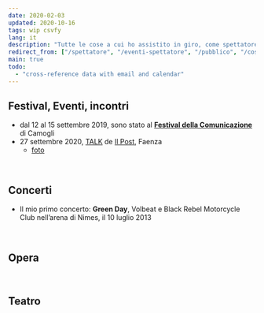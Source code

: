 ```yaml
---
date: 2020-02-03
updated: 2020-10-16
tags: wip csvfy
lang: it
description: "Tutte le cose a cui ho assistito in giro, come spettatore, fan entusiasta, ascoltatore appassionato, studente curioso, insomma, ogni possibile variabile che mi rendeva uno che sta davanti al palco, non dietro come al solito"
redirect_from: ["/spettatore", "/eventi-spettatore", "/pubblico", "/cose-spettatore"]
main: true
todo:
  - "cross-reference data with email and calendar"
---
```

## Festival, Eventi, incontri

- dal 12 al 15 settembre 2019, sono stato al [**Festival della Comunicazione**](http://www.festivalcomunicazione.it/ "Sito web del Festival della Comunicazione") di Camogli
- 27 settembre 2020, [TALK](https://ilpost.it/talk-2) de [Il Post](https://ilpost.it "Il Post"), Faenza
	- [foto](https://images.tommi.space/index?/category/1-talk_il_post "Immagini da TALK a Faenza")

<br>

## Concerti

- Il mio primo concerto: **Green Day**, Volbeat e Black Rebel Motorcycle Club nell’arena di Nimes, il 10 luglio 2013

<br>

## Opera

<br>

## Teatro